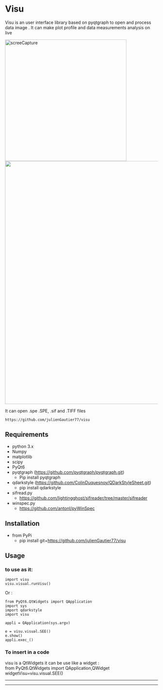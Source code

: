 # Visu


Visu is an user interface library based on pyqtgraph to open and process data image .
It can make plot profile and data measurements analysis on live



<img width="400" alt="screeCapture" src="https://user-images.githubusercontent.com/29065484/108862985-08321480-75f1-11eb-9bf3-315b547b1c25.jpg">

<img width="800" aalt="screeCapture" src="https://user-images.githubusercontent.com/29065484/108864521-8fcc5300-75f2-11eb-914d-6588cb3d1575.jpg">

It can open .spe .SPE, .sif and .TIFF files



    https://github.com/julienGautier77/visu

## Requirements
*   python 3.x
*   Numpy
*   matplotlib
*   scipy
*   PyQt6
*   pyqtgraph (https://github.com/pyqtgraph/pyqtgraph.git) 
    * Pip install pyqtgraph
*   qdarkstyle (https://github.com/ColinDuquesnoy/QDarkStyleSheet.git)
    * pip install qdarkstyle
*  sifread.py
    *   https://github.com/lightingghost/sifreader/tree/master/sifreader
*  winspec.py 
    *   https://github.com/antonl/pyWinSpec
    
## Installation
*   from PyPi
    *   pip install git+https://github.com/julienGautier77/visu

## Usage
###  to use as  it:
    import visu
    visu.visual.runVisu()

Or :

    from PyQt6.QtWidgets import QApplication
    import sys
    import qdarkstyle
    import visu
    
    appli = QApplication(sys.argv)   
   
    e = visu.visual.SEE() 
    e.show()
    appli.exec_()
    
  ### To  insert in  a  code
  visu is a  QtWidgets it can be use like  a  widget :  
  from PyQt6.QtWidgets import QApplication,QWidget  
  widgetVisu=visu.visual.SEE()   
  
-----------------------------------------
-----------------------------------------
